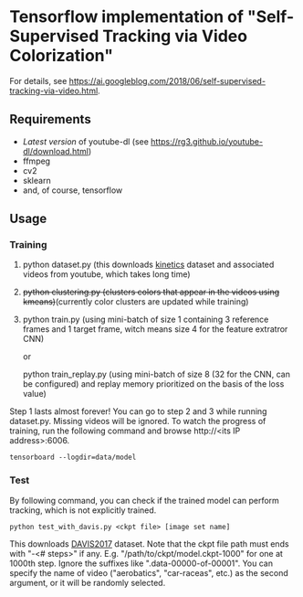 # Tensorflow implementation of "Self-Supervised Tracking via Video Colorization"

For details, see https://ai.googleblog.com/2018/06/self-supervised-tracking-via-video.html.

## Requirements
* *Latest version* of youtube-dl (see https://rg3.github.io/youtube-dl/download.html)
* ffmpeg
* cv2
* sklearn
* and, of course, tensorflow

## Usage
### Training
1. python dataset.py (this downloads [kinetics](https://deepmind.com/research/open-source/open-source-datasets/kinetics/) dataset and associated videos from youtube, which takes long time)
1. ~~python clustering.py (clusters colors that appear in the videos using kmeans)~~(currently color clusters are updated while training)
1. python train.py        (using mini-batch of size 1 containing 3 reference frames and 1 target frame, witch means size 4 for the feature extratror CNN)

   or

   python train_replay.py (using mini-batch of size 8 (32 for the CNN, can be configured) and replay memory prioritized on the basis of the loss value)

Step 1 lasts almost forever! You can go to step 2 and 3 while running dataset.py. Missing videos will be ignored.
To watch the progress of training, run the following command and browse http://\<its IP address\>:6006.

    tensorboard --logdir=data/model

### Test
By following command, you can check if the trained model can perform tracking, which is not explicitly trained.

    python test_with_davis.py <ckpt file> [image set name]
    
This downloads [DAVIS2017](https://davischallenge.org/davis2017/code.html) dataset.
Note that the ckpt file path must ends with "-<# steps>" if any. E.g. "/path/to/ckpt/model.ckpt-1000" for one at 1000th step.
Ignore the suffixes like ".data-00000-of-00001".
You can specify the name of video ("aerobatics", "car-raceas", etc.) as the second argument, or it will be randomly selected.
